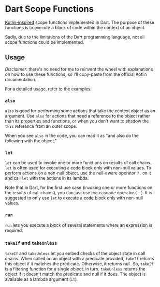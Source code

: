 # Dart Scope Functions

[Kotlin-inspired](https://kotlinlang.org/docs/scope-functions.html) scope 
functions implemented in Dart. The purpose of these functions is to execute a
block of code within the context of an object.

Sadly, due to the limitations of the Dart programming language, not all scope
functions could be implemented.

## Usage

*Disclaimer:* there's no need for me to reinvent the wheel with explanations on
how to use these functions, so I'll copy-paste from the official Kotlin
documentation.

For a detailed usage, refer to the examples.

### `also`

`also` is good for performing some actions that take the context object as an
argument. Use `also` for actions that need a reference to the object rather than
its properties and functions, or when you don't want to shadow the `this`
reference from an outer scope.

When you see `also` in the code, you can read it as "and also do the following
with the object."

### `let`

`let` can be used to invoke one or more functions on results of call chains.
`let` is often used for executing a code block only with non-null values. To
perform actions on a non-null object, use the null-aware operator `?.` on it and
call `let` with the actions in its lambda.

Note that in Dart, for the first use case (invoking one or more functions on the
results of call chains), you can just use the cascade operator (`..`). It is
suggested to only use `let` to execute a code block only with non-null values.

### `run`

`run` lets you execute a block of several statements where an expression is
required.

### `takeIf` and `takeUnless`

`takeIf` and `takeUnless` let you embed checks of the object state in call
chains. When called on an object with a predicate provided, `takeIf` returns
this object if it matches the predicate. Otherwise, it returns null. So, `takeIf`
is a filtering function for a single object. In turn, `takeUnless` returns the
object if it doesn't match the predicate and null if it does. The object is
available as a lambda argument (`it`).